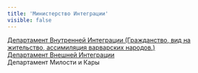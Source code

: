 ```yaml
---
title: 'Министерство Интеграции'
visible: false
---
```


[Департамент Внутренней Интеграции (Гражданство, вид на жительство, ассимиляция варварских народов.)](http://lambopedia.ru/svyashennoe-korolevstvo-lambotero/nashi-ministerstva/departament-vnutrennei-integracii)  
[Департамент Внешней Интеграции  ](http://lambopedia.ru/pages/svyashennoe-korolevstvo-lambotero/nashi-ministerstva/ministerstvo-integracii/departament-vneshnei-integracii)  
Департамент Милости и Кары  